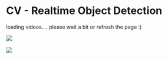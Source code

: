 # CV - Realtime Object Detection

loading videos.... please wait a bit or refresh the page :)

![](https://github.com/Jiapei1001/CV_Realtime-Object-Detection/blob/main/data/gif/Object-Detection-half-1.gif)
<br>
<br>
![](https://github.com/Jiapei1001/CV_Realtime-Object-Detection/blob/main/data/gif/Object-Detection-half-2.gif)
